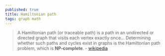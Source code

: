 ```yaml
---
published: true
title: Hamiltonian path
tags: graph math
---
```

> A Hamiltonian path (or traceable path) is a path in an undirected or directed graph that visits each vertex exactly once... Determining whether such paths and cycles exist in graphs is the Hamiltonian path problem, which is **NP-complete**.  - [wikipedia](https://en.wikipedia.org/wiki/Hamiltonian_path)